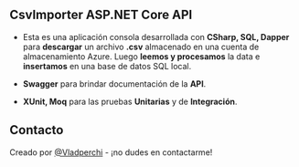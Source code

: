
## CsvImporter ASP.NET Core API

* Esta es una aplicación consola desarrollada con **CSharp, SQL, Dapper** para **descargar** un archivo **.csv** almacenado en una cuenta de almacenamiento Azure. Luego **leemos y procesamos** la data e **insertamos** en una base de datos SQL local.

* **Swagger** para brindar documentación de la **API**.
* **XUnit, Moq** para las pruebas **Unitarias** y de **Integración**.

## Contacto
Creado por [@Vladperchi](https://www.linkedin.com/in/vladperchi/) - ¡no dudes en contactarme!
